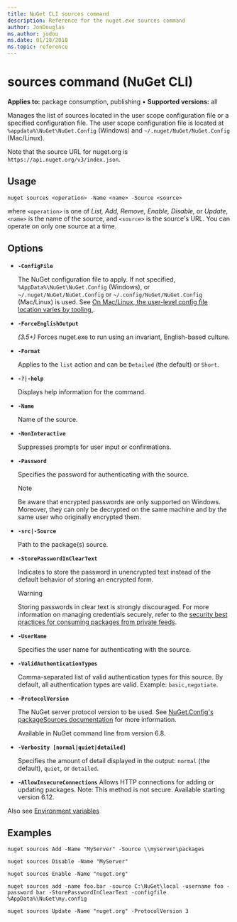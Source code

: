 ```yaml
---
title: NuGet CLI sources command
description: Reference for the nuget.exe sources command
author: JonDouglas
ms.author: jodou
ms.date: 01/18/2018
ms.topic: reference
---
```


# sources command (NuGet CLI)

**Applies to:** package consumption, publishing &bullet; **Supported versions:** all

Manages the list of sources located in the user scope configuration file or a specified configuration file. The user scope configuration file is located at `%appdata%\NuGet\NuGet.Config` (Windows) and `~/.nuget/NuGet/NuGet.Config` (Mac/Linux).

Note that the source URL for nuget.org is `https://api.nuget.org/v3/index.json`.

## Usage

```cli
nuget sources <operation> -Name <name> -Source <source>
```

where `<operation>` is one of *List, Add, Remove, Enable, Disable,* or *Update*, `<name>` is the name of the source, and `<source>` is the source's URL. You can operate on only one source at a time.

## Options

- **`-ConfigFile`**

  The NuGet configuration file to apply. If not specified, `%AppData%\NuGet\NuGet.Config` (Windows), or `~/.nuget/NuGet/NuGet.Config` or `~/.config/NuGet/NuGet.Config` (Mac/Linux) is used. See [On Mac/Linux, the user-level config file location varies by tooling.](../../consume-packages/configuring-nuget-behavior.md#on-maclinux-the-user-level-config-file-location-varies-by-tooling).

- **`-ForceEnglishOutput`**

  *(3.5+)* Forces nuget.exe to run using an invariant, English-based culture.

- **`-Format`**

  Applies to the `list` action and can be `Detailed` (the default) or `Short`.

- **`-?|-help`**

  Displays help information for the command.

- **`-Name`**

  Name of the source.

- **`-NonInteractive`**

  Suppresses prompts for user input or confirmations.

- **`-Password`**

  Specifies the password for authenticating with the source.

  > [!NOTE]
  > Be aware that encrypted passwords are only supported on Windows. 
  > Moreover, they can only be decrypted on the same machine and by the same user who originally encrypted them.

- **`-src|-Source`**

  Path to the package(s) source.

- **`-StorePasswordInClearText`**

  Indicates to store the password in unencrypted text instead of the default behavior of storing an encrypted form.

  > [!WARNING]
  > Storing passwords in clear text is strongly discouraged.
  > For more information on managing credentials securely, refer to the [security best practices for consuming packages from private feeds](../../consume-packages/consuming-packages-authenticated-feeds.md#security-best-practices-for-managing-credentials).

- **`-UserName`**

  Specifies the user name for authenticating with the source.

- **`-ValidAuthenticationTypes`**

  Comma-separated list of valid authentication types for this source. By default, all authentication types are valid. Example: `basic,negotiate`.

- **`-ProtocolVersion`**

  The NuGet server protocol version to be used.
  See [NuGet.Config's packageSources documentation](../nuget-config-file.md#packagesources) for more information.
  
  Available in NuGet command line from version 6.8.
  
- **`-Verbosity [normal|quiet|detailed]`**

  Specifies the amount of detail displayed in the output: `normal` (the default), `quiet`, or `detailed`.
  
- **`-AllowInsecureConnections`**
  Allows HTTP connections for adding or updating packages. Note: This method is not secure. Available starting version 6.12.

Also see [Environment variables](cli-ref-environment-variables.md)

## Examples

```cli
nuget sources Add -Name "MyServer" -Source \\myserver\packages

nuget sources Disable -Name "MyServer"

nuget sources Enable -Name "nuget.org"

nuget sources add -name foo.bar -source C:\NuGet\local -username foo -password bar -StorePasswordInClearText -configfile %AppData%\NuGet\my.config

nuget sources Update -Name "nuget.org" -ProtocolVersion 3
```
